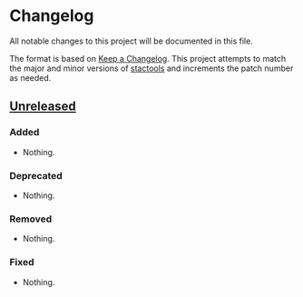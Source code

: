 # Changelog

All notable changes to this project will be documented in this file.

The format is based on [Keep a Changelog](https://keepachangelog.com/en/1.0.0/).
This project attempts to match the major and minor versions of
[stactools](https://github.com/stac-utils/stactools) and increments the patch
number as needed.

## [Unreleased]

### Added

- Nothing.

### Deprecated

- Nothing.

### Removed

- Nothing.

### Fixed

- Nothing.

[Unreleased]: <https://github.com/stactools-packages/noaa-climate-normals/tree/main/>
